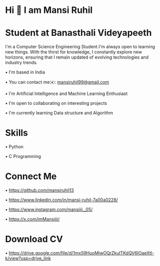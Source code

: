 # Hi 👋 I am Mansi Ruhil 

# Student at Banasthali Videyapeeth 
I'm a Computer Science Engineering Student.I'm always open to learning new things. With the thirst for knowledge, I constantly explore new horizons, ensuring that I remain updated of evolving technologies and industry trends.

• I'm based in India

• You can contact me✉️: mansiruhil99@gmail.com

• I'm Artificial Intelligence and Machine Learning Enthusiast

• I'm open to collaborating on interesting projects

• I'm currently learning Data structure and Algorithm

# Skills

• Python

• C Programming 

# Connect Me

• https://github.com/mansiruhil13

• https://www.linkedin.com/in/mansi-ruhil-7a00a0228/

• https://www.instagram.com/mansiiii._05/

• https://x.com/imMansiiii/

# Download CV

• https://drive.google.com/file/d/1mx59HuoMiwOQrZkuITKdQV6lOaeXtl-k/view?usp=drive_link



